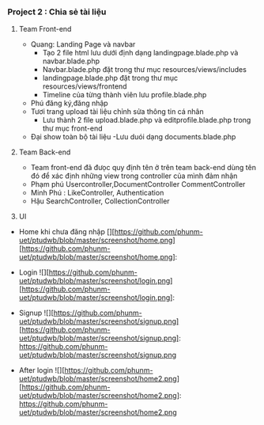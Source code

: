 ### Project 2 : Chia sẻ tài liệu
1. Team Front-end
    * Quang: Landing Page và navbar
        - Tạo 2 file html lưu dưới định dạng landingpage.blade.php và navbar.blade.php
        - Navbar.blade.php đặt trong thư mục resources/views/includes
        - landingpage.blade.php đặt trong thư mục resources/views/frontend
        - Timeline của từng thành viên lưu profile.blade.php
    * Phú đăng ký,đăng nhập 
    * Tươi trang upload tài liệu chỉnh sửa thông tin cá nhân
        - Lưu thành 2 file upload.blade.php và editprofile.blade.php trong thư mục front-end
    * Đại show toàn bộ tài liệu
        -Lưu duói dạng documents.blade.php

2. Team Back-end
    * Team front-end đã đưọc quy định tên ở trên team back-end dùng tên đó để xác định những view trong controller của mình đảm nhận
    * Phạm phú Usercontroller,DocumentController CommentController
    * Minh Phú : LikeController, Authentication
    * Hậu SearchController, CollectionController

3. UI
* Home khi chưa đăng nhập
[][https://github.com/phunm-uet/ptudwb/blob/master/screenshot/home.png]
[https://github.com/phunm-uet/ptudwb/blob/master/screenshot/home.png]: 

* Login 
![][https://github.com/phunm-uet/ptudwb/blob/master/screenshot/login.png]
[https://github.com/phunm-uet/ptudwb/blob/master/screenshot/login.png]:

* Signup
![][https://github.com/phunm-uet/ptudwb/blob/master/screenshot/signup.png]
[https://github.com/phunm-uet/ptudwb/blob/master/screenshot/signup.png]: https://github.com/phunm-uet/ptudwb/blob/master/screenshot/signup.png

* After login
![][https://github.com/phunm-uet/ptudwb/blob/master/screenshot/home2.png]
[https://github.com/phunm-uet/ptudwb/blob/master/screenshot/home2.png]: https://github.com/phunm-uet/ptudwb/blob/master/screenshot/home2.png
